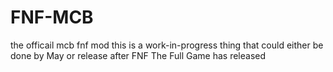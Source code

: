 # FNF-MCB
the officail mcb fnf mod
this is a work-in-progress thing that could either be done by May or release after FNF The Full Game has released

